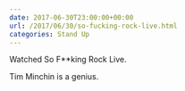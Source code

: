 ```yaml
---
date: 2017-06-30T23:00:00+00:00
url: /2017/06/30/so-fucking-rock-live.html
categories: Stand Up
---
```

Watched So F**king Rock Live.

Tim Minchin is a genius.


